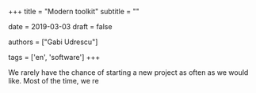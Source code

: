 +++
title = "Modern toolkit"
subtitle = ""

date = 2019-03-03
draft = false

authors = ["Gabi Udrescu"]

tags = ['en', 'software']
+++

We rarely have the chance of starting a new project as often as we would like. Most of the time, we re
<!--stackedit_data:
eyJoaXN0b3J5IjpbMTg0MjY5Njg0NF19
-->